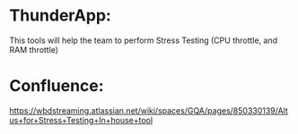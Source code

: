 # ThunderApp:
This tools will help the team to perform Stress Testing (CPU throttle, and RAM throttle)

# Confluence:
https://wbdstreaming.atlassian.net/wiki/spaces/GQA/pages/850330139/Altus+for+Stress+Testing+In+house+tool
